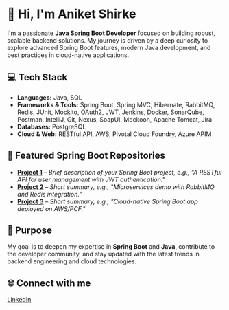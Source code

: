 # 👋 Hi, I'm Aniket Shirke

I'm a passionate **Java Spring Boot Developer** focused on building robust, scalable backend solutions. My journey is driven by a deep curiosity to explore advanced Spring Boot features, modern Java development, and best practices in cloud-native applications.

## 💻 Tech Stack

- **Languages:** Java, SQL
- **Frameworks & Tools:** Spring Boot, Spring MVC, Hibernate, RabbitMQ, Redis, JUnit, Mockito, OAuth2, JWT, Jenkins, Docker, SonarQube, Postman, IntelliJ, Git, Nexus, SoapUI, Mockoon, Apache Tomcat, Jira
- **Databases:** PostgreSQL
- **Cloud & Web:** RESTful API, AWS, Pivotal Cloud Foundry, Azure APIM

## 🚀 Featured Spring Boot Repositories

- [**Project 1**](#) – _Brief description of your Spring Boot project, e.g., "A RESTful API for user management with JWT authentication."_
- [**Project 2**](#) – _Short summary, e.g., "Microservices demo with RabbitMQ and Redis integration."_
- [**Project 3**](#) – _Short summary, e.g., "Cloud-native Spring Boot app deployed on AWS/PCF."_


## 🎯 Purpose

My goal is to deepen my expertise in **Spring Boot** and **Java**, contribute to the developer community, and stay updated with the latest trends in backend engineering and cloud technologies.

## 🌐 Connect with me

[LinkedIn](https://www.linkedin.com/in/shirke-aniket)
